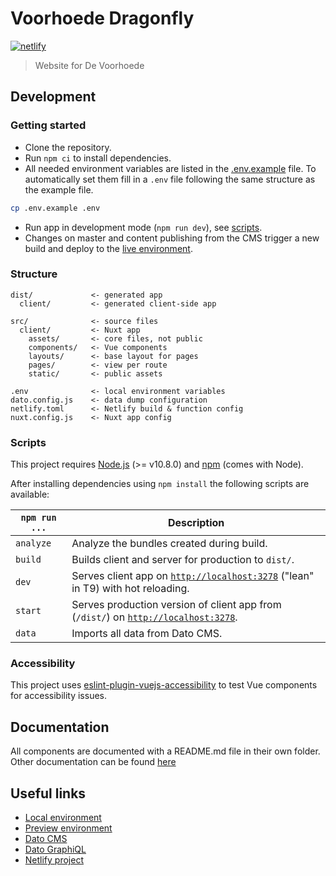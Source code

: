 # Voorhoede Dragonfly
[![netlify](https://tinyshields.dev/netlify/78ad00d3-2f77-483e-a470-29984085a443.svg)](https://app.netlify.com/sites/voorhoede-dragonfly/overview)

> Website for De Voorhoede

## Development

### Getting started

* Clone the repository.
* Run `npm ci` to install dependencies.
* All needed environment variables are listed in the [.env.example](.env.example) file. To automatically set them fill in a `.env` file following the same structure as the example file.
```sh
cp .env.example .env
```
* Run app in development mode (`npm run dev`), see [scripts](#scripts).
* Changes on master and content publishing from the CMS trigger a new build and deploy to the [live environment](https://voorhoede-dragonfly.netlify.com).

### Structure

```
dist/             <- generated app
  client/         <- generated client-side app

src/              <- source files
  client/         <- Nuxt app
    assets/       <- core files, not public
    components/   <- Vue components
    layouts/      <- base layout for pages
    pages/        <- view per route
    static/       <- public assets

.env              <- local environment variables
dato.config.js    <- data dump configuration
netlify.toml      <- Netlify build & function config
nuxt.config.js    <- Nuxt app config
```

### Scripts

This project requires [Node.js](http://nodejs.org/) (>= v10.8.0) and
[npm](https://npmjs.org/) (comes with Node).

After installing dependencies using `npm install` the following scripts are
available:

`npm run ...` | Description
---|---
`analyze` | Analyze the bundles created during build.
`build` | Builds client and server for production to `dist/`.
`dev` | Serves client app on [`http://localhost:3278`](http://localhost:3278) ("lean" in T9) with hot reloading.
`start` | Serves production version of client app from (`/dist/`) on [`http://localhost:3278`](http://localhost:3278).
`data` | Imports all data from Dato CMS.

### Accessibility

This project uses [eslint-plugin-vuejs-accessibility](https://github.com/vue-a11y/eslint-plugin-vuejs-accessibility) to test Vue components for accessibility issues. 

## Documentation

All components are documented with a README.md file in their own folder.
Other documentation can be found [here](_docs/)

## Useful links

* [Local environment](http://localhost:3278)
* [Preview environment](https://voorhoede-dragonfly.netlify.com)
* [Dato CMS](https://voorhoede-dragonfly-cms.admin.datocms.com/editor)
* [Dato GraphiQL](https://graphql.datocms.com/graphiql)
* [Netlify project](https://app.netlify.com/sites/voorhoede-dragonfly/overview)
